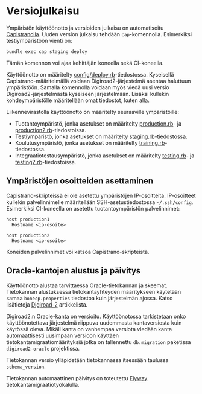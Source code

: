 # Versiojulkaisu

Ympäristön käyttöönotto ja versioiden julkaisu on automatisoitu [Capistranolla](http://capistranorb.com/). Uuden version julkaisu tehdään `cap`-komennolla. Esimerkiksi testiympäristöön vienti on:

    bundle exec cap staging deploy

Tämän komennon voi ajaa kehittäjän koneella sekä CI-koneella.

Käyttöönotto on määritelty [config/deploy.rb](config/deploy.rb)-tiedostossa. Kyseisellä Capistrano-määritelmällä voidaan Digiroad2-järjestelmä asentaa haluttuun ympäristöön. Samalla komennolla voidaan myös viedä uusi versio Digiroad2-järjestelmästä kyseiseen järjestelmään. Lisäksi kullekin kohdeympäristölle määritellään omat tiedostot, kuten alla.

Liikennevirastolla käyttöönotto on määritelty seuraaville ympäristöille:
* Tuotantoympäristö, jonka asetukset on määritelty [production.rb](config/deploy/production.rb)- ja [production2.rb](config/deploy/production2.rb)-tiedostoissa.
* Testiympäristö, jonka asetukset on määritelty [staging.rb](config/deploy/staging.rb)-tiedostossa.
* Koulutusympäristö, jonka asetukset on määritelty [training.rb](config/deploy/training.rb)-tiedostossa.
* Integraatiotestausympäristö, jonka asetukset on määritelty [testing.rb](config/deploy/testing.rb)- ja [testing2.rb](config/deploy/testing2.rb)-tiedostoissa.

## Ympäristöjen osoitteiden asettaminen

Capistrano-skripteissä ei ole asetettu ympäristöjen IP-osoitteita. IP-osoitteet kullekin palvelinnimelle määritellään SSH-asetustiedostossa `~/.ssh/config`. Esimerkiksi CI-koneella on asetettu tuotantoympäristön palvelinnimet: 

```
host production1
  Hostname <ip-osoite>
  
host production2
  Hostname <ip-osoite>
```

Koneiden palvelinnimet voi katsoa Capistrano-skripteistä.

## Oracle-kantojen alustus ja päivitys

Käyttöönotto alustaa tarvittaessa Oracle-tietokannan ja skeemat. Tietokannan alustuksessa tietokantayhteyden määritykseen käytetään samaa `bonecp.properties` tiedostoa kuin järjestelmän ajossa. Katso lisätietoja [Digiroad-2](README.md) artikkelista.

Digiroad2:n Oracle-kanta on versioitu. Käyttöönotossa tarkistetaan onko käyttöönotettava järjestelmä riippuva uudemmasta kantaversiosta kuin käytössä oleva. Mikäli kanta on vanhempaa versiota viedään kanta automaattisesti uusimpaan versioon käyttäen tietokantamigraatiomäärityksiä jotka on tallennettu `db.migration` paketissa `digiroad2-oracle` projektissa.

Tietokannan versio ylläpidetään tietokannassa itsessään taulussa `schema_version`.

Tietokannan automaattinen päivitys on toteutettu [Flyway](http://flywaydb.org/) tietokantamigraatiotyökalulla.

